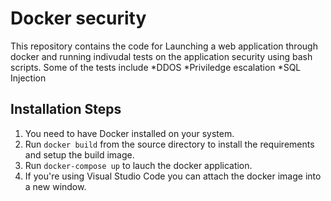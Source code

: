 # Docker security

This repository contains the code for Launching a web application through docker and running indivudal tests on the application security using bash scripts. 
Some of the tests include
    *DDOS 
    *Priviledge escalation
    *SQL Injection 

## Installation Steps 
1. You need to have Docker installed on your system. 
2. Run `docker build` from the source directory to install the requirements and setup the build image.
3. Run `docker-compose up` to lauch the docker application. 
4. If you're using Visual Studio Code you can attach the docker image into a new window. 
